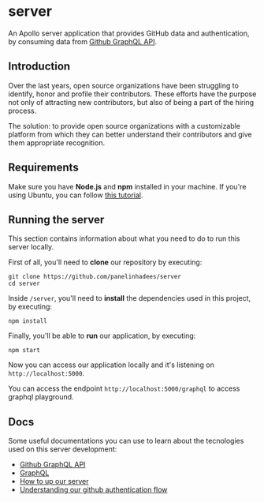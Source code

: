 # server
An Apollo server application that provides GitHub data and authentication, by consuming data from [Github GraphQL API](https://developer.github.com/v4/).

## Introduction

Over the last years, open source organizations have been struggling to identify, honor and profile their contributors. These efforts have the purpose not only of attracting new contributors, but also of being a part of the hiring process.

The solution: to provide open source organizations with a customizable platform from which they can better understand their contributors and give them appropriate recognition.

## Requirements
Make sure you have **Node.js** and **npm** installed in your machine. If you're using Ubuntu, you can follow [this tutorial](https://linuxize.com/post/how-to-install-node-js-on-ubuntu-18.04/).

## Running the server
This section contains information about what you need to do to run this server locally.

First of all, you'll need to **clone** our repository by executing:

```
git clone https://github.com/panelinhadees/server
cd server
```

Inside `/server`, you'll need to **install** the dependencies used in this project, by executing:

```
npm install
```

Finally, you'll be able to **run** our application, by executing:

```
npm start
```

Now you can access our application locally and it's listening on `http://localhost:5000`.

You can access the endpoint `http://localhost:5000/graphql` to access graphql playground.

## Docs

Some useful documentations you can use to learn about the tecnologies used on this server development:
- [Github GraphQL API](https://developer.github.com/v4/)
- [GraphQL](https://graphql.org/code/)
- [How to up our server](https://github.com/panelinhadees/panelinha/blob/master/auth/tutorial.md#configurando-o-servidor)
- [Understanding our github authentication flow](https://github.com/panelinhadees/panelinha/blob/master/auth/tutorial.md)
